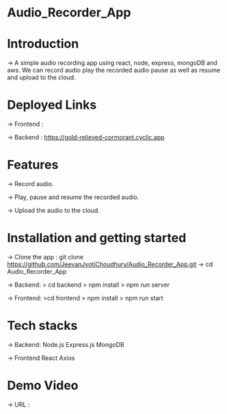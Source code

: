# Audio_Recorder_App

# Introduction

-> A simple audio recording app using react, node, express, mongoDB and aws. We can record audio play the recorded audio pause as well as resume and upload to the cloud.

# Deployed Links

-> Frontend : 

-> Backend : https://gold-relieved-cormorant.cyclic.app

# Features

-> Record audio.

-> Play, pause and resume the recorded audio.

-> Upload the audio to the cloud.

# Installation and getting started

-> Clone the app : git clone https://github.com/JeevanJyotiChoudhury/Audio_Recorder_App.git -> cd Audio_Recorder_App

-> Backend: 
    > cd backend > npm install > npm run server

-> Frontend:
    >cd frontend > npm install > npm run start

# Tech stacks

-> Backend:
    Node.js
    Express.js
    MongoDB

-> Frontend
    React
    Axios

# Demo Video

-> URL : 